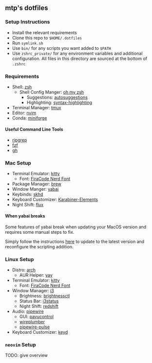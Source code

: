 ## mtp's dotfiles

### Setup Instructions

- Install the relevant requirements
- Clone this repo to `$HOME/.dotfiles`
- Run `symlink.sh`
- Use `bin/` for any scripts you want added to `$PATH`
- Use `zshrc_private/` for any environment variables and additional configuration. All files in this directory are sourced at the bottom of `.zshrc`

### Requirements

- Shell: [zsh](https://github.com/ohmyzsh/ohmyzsh/wiki/Installing-ZSH)
    - Shell Config Manger: [oh my zsh](https://github.com/ohmyzsh/ohmyzsh)
        - Suggestions: [autosuggestions](https://github.com/zsh-users/zsh-autosuggestions)
        - Highlighting: [syntax-highlighting](https://github.com/zsh-users/zsh-syntax-highlighting)
- Terminal Manager: [tmux](https://github.com/tmux/tmux)
- Editor: [nvim](https://github.com/neovim/neovim)
- Conda: [miniforge](https://github.com/conda-forge/miniforge)

#### Useful Command Line Tools

- [ripgrep](https://github.com/BurntSushi/ripgrep)
- [fzf](https://github.com/junegunn/fzf)
- [gh](https://github.com/cli/cli)

### Mac Setup

- Terminal Emulator: [kitty](https://sw.kovidgoyal.net/kitty/)
    - Font: [FiraCode Nerd Font](https://github.com/ryanoasis/nerd-fonts/tree/master/patched-fonts/FiraCode)
- Package Manager: [brew](https://brew.sh/)
- Window Manger: [yabai](https://github.com/koekeishiya/yabai)
- Keybinds: [skhd](https://github.com/koekeishiya/skhd)
- Keyboard Customizer: [Karabiner-Elements](https://karabiner-elements.pqrs.org)
- Night Shift: [flux](https://justgetflux.com/)

#### When yabai breaks

Some features of yabai break when updating your MacOS version and requires some manual steps to fix.

Simply follow the instructions [here](https://github.com/koekeishiya/yabai/wiki/Installing-yabai-(from-HEAD)#updating-to-latest-head) to update to the latest version and reconfigure the scripting addition.

### Linux Setup

- Distro: [arch](https://wiki.archlinux.org/title/Installation_guide)
    - AUR Helper: [yay](https://github.com/Jguer/yay)
- Terminal Emulator: [kitty](https://sw.kovidgoyal.net/kitty/)
    - Font: [FiraCode Nerd Font](https://archlinux.org/packages/extra/any/ttf-firacode-nerd/)
- Window Manager: [i3](https://i3wm.org/)
    - Brightness: [brightnessctl](https://github.com/Hummer12007/brightnessctl)
    - Status Bar: [i3status](https://man.archlinux.org/man/i3status.1)
    - Night Shift: [redshift](https://wiki.archlinux.org/title/Redshift)
- Audio: [pipewire](https://wiki.archlinux.org/title/PipeWire)
    - GUI: [pavucontrol](https://archlinux.org/packages/extra/x86_64/pavucontrol/)
    - [wireplumber](https://wiki.archlinux.org/title/WirePlumber)
    - [pipewire-pulse](https://archlinux.org/packages/extra/x86_64/pipewire-pulse/)
- Keyboard Customizer: [keyd](https://github.com/rvaiya/keyd)

### `neovim` Setup

TODO: give overview


